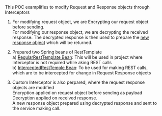 This POC examplifies to modify Request and Response objects through Interceptors

1. For modifying request object, we are Encrypting our request object before sending.<br>
For modifying our response object, we are decrypting the received response. The decrypted response is then used to prepare the <u>new response object</u> which will be returned.


2. Prepared two Spring beans of RestTemplate <br>
a) <U>RegularRestTemplate Bean</U>: This will be used in project where Interceptor is not required while aking REST calls<br>
   b) <U>InterceptedRestTemple Bean</U>: To be used for making REST calls, which are to be intercepted for change in Request Response objects 
   
   
3. Custom Interceptor is also perpared, where the request response objects are modified<br>
Encryption applied on request object before sending as payload<br>
   Decryption applied on received response. <br>
   A new response object prepared using decrypted response and sent to the service making call.